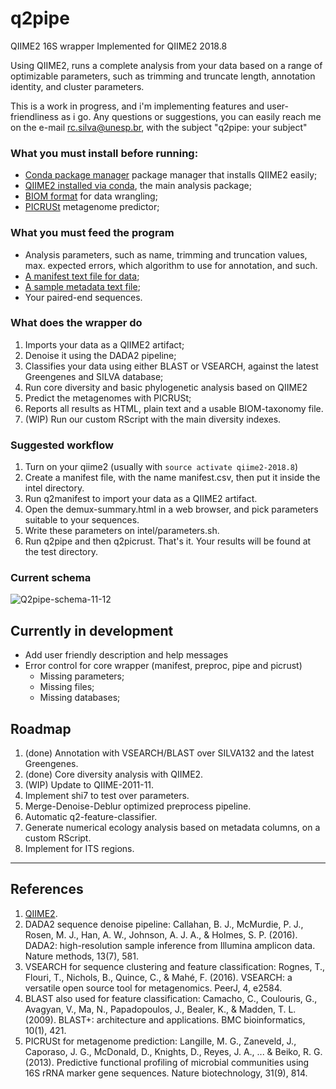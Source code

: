 # q2pipe

QIIME2 16S wrapper
Implemented for QIIME2 2018.8

Using QIIME2, runs a complete analysis from your data based on a range of optimizable parameters, such as trimming and truncate length, annotation identity, and cluster parameters.

This is a work in progress, and i'm implementing features and user-friendliness as i go.
Any questions or suggestions, you can easily reach me on the e-mail rc.silva@unesp.br, with the subject "q2pipe: your subject"

### What you must install before running:

- [Conda package manager](https://conda.io/docs/user-guide/install/index.html) package manager that installs QIIME2 easily;
- [QIIME2 installed via conda](https://docs.qiime2.org/2018.8/install/), the main analysis package;
- [BIOM format](http://biom-format.org/) for data wrangling;
- [PICRUSt](http://picrust.github.io/picrust/install.html#install) metagenome predictor;

### What you must feed the program

- Analysis parameters, such as name, trimming and truncation values, max. expected errors, which algorithm to use for annotation, and such.
- [A manifest text file for data](https://docs.qiime2.org/2018.8/tutorials/importing/?highlight=manifest#fastq-manifest-formats);
- [A sample metadata text file](https://docs.qiime2.org/2018.8/tutorials/moving-pictures/?highlight=metadata#sample-metadata);
- Your paired-end sequences.

### What does the wrapper do

1. Imports your data as a QIIME2 artifact;
2. Denoise it using the DADA2 pipeline;
3. Classifies your data using either BLAST or VSEARCH, against the latest Greengenes and SILVA database;
4. Run core diversity and basic phylogenetic analysis based on QIIME2
5. Predict the metagenomes with PICRUSt;
6. Reports all results as HTML, plain text and a usable BIOM-taxonomy file.
7. (WIP) Run our custom RScript with the main diversity indexes.

### Suggested workflow

1. Turn on your qiime2 (usually with `source activate qiime2-2018.8`)
2. Create a manifest file, with the name manifest.csv, then put it inside the intel directory.
3. Run q2manifest to import your data as a QIIME2 artifact.
4. Open the demux-summary.html in a web browser, and pick parameters suitable to your sequences.
5. Write these parameters on intel/parameters.sh.
6. Run q2pipe and then q2picrust. That's it. Your results will be found at the test directory.

### Current schema

![Q2pipe-schema-11-12](https://drive.google.com/a/unesp.br/uc?id=1_J7u4ZNDPtEtyqCU_YjHuONbVu0JnkdK)

## Currently in development

- Add user friendly description and help messages
- Error control for core wrapper (manifest, preproc, pipe and picrust)
	- Missing parameters;
	- Missing files;
	- Missing databases;

## Roadmap

1. (done) Annotation with VSEARCH/BLAST over SILVA132 and the latest Greengenes.
2. (done) Core diversity analysis with QIIME2.
3. (WIP) Update to QIIME-2011-11.
4. Implement shi7 to test over parameters.
5. Merge-Denoise-Deblur optimized preprocess pipeline.
6. Automatic q2-feature-classifier.
7. Generate numerical ecology analysis based on metadata columns, on a custom RScript.
8. Implement for ITS regions.

---

## References

1. [QIIME2](https://qiime2.org/).
2. DADA2 sequence denoise pipeline: Callahan, B. J., McMurdie, P. J., Rosen, M. J., Han, A. W., Johnson, A. J. A., & Holmes, S. P. (2016). DADA2: high-resolution sample inference from Illumina amplicon data. Nature methods, 13(7), 581.
3. VSEARCH for sequence clustering and feature classification: Rognes, T., Flouri, T., Nichols, B., Quince, C., & Mahé, F. (2016). VSEARCH: a versatile open source tool for metagenomics. PeerJ, 4, e2584.
4. BLAST also used for feature classification: Camacho, C., Coulouris, G., Avagyan, V., Ma, N., Papadopoulos, J., Bealer, K., & Madden, T. L. (2009). BLAST+: architecture and applications. BMC bioinformatics, 10(1), 421. 
5. PICRUSt for metagenome prediction: Langille, M. G., Zaneveld, J., Caporaso, J. G., McDonald, D., Knights, D., Reyes, J. A., ... & Beiko, R. G. (2013). Predictive functional profiling of microbial communities using 16S rRNA marker gene sequences. Nature biotechnology, 31(9), 814.

